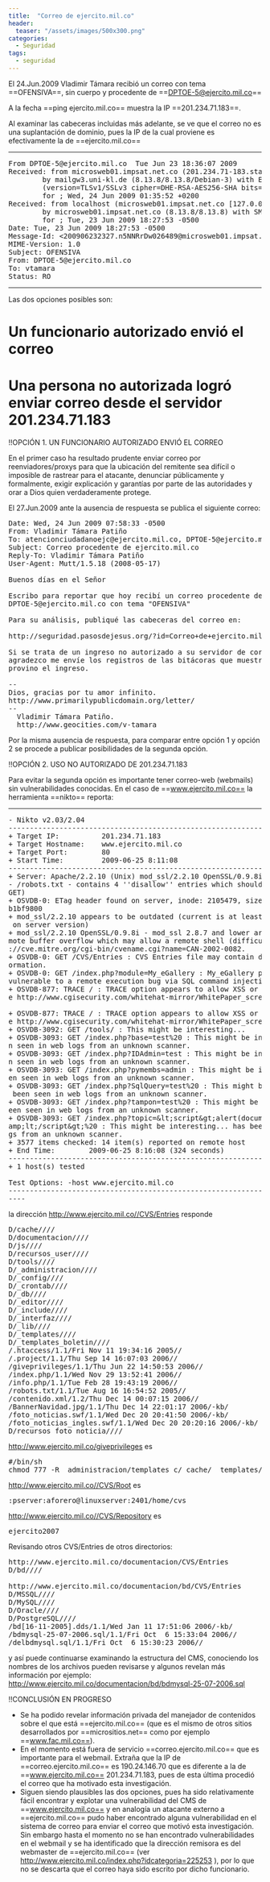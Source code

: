 ```yaml
---
title:  "Correo de ejercito.mil.co"
header:
  teaser: "/assets/images/500x300.png"
categories: 
  - Seguridad
tags:
  - seguridad
---
```



El 24.Jun.2009 Vladimir Támara recibió un correo con tema ==OFENSIVA==, sin cuerpo y procedente de ==DPTOE-5@ejercito.mil.co==

A la fecha ==ping ejercito.mil.co== muestra la IP ==201.234.71.183==.

Al examinar las cabeceras incluidas más adelante, se ve que el correo no es una suplantación de dominio, pues la IP de la cual proviene es efectivamente la de ==ejercito.mil.co==

----
<pre>
From DPTOE-5@ejercito.mil.co  Tue Jun 23 18:36:07 2009
Received: from microsweb01.impsat.net.co (201.234.71-183.static.impsat.com.co [201.234.71.183] (may be forged))
        by mailgw3.uni-kl.de (8.13.8/8.13.8/Debian-3) with ESMTP id n5NNZga4002735
        (version=TLSv1/SSLv3 cipher=DHE-RSA-AES256-SHA bits=256 verify=NOT)
        for <vtamara@informatik.uni-kl.de>; Wed, 24 Jun 2009 01:35:52 +0200
Received: from localhost (microsweb01.impsat.net.co [127.0.0.1])
        by microsweb01.impsat.net.co (8.13.8/8.13.8) with SMTP id n5NNRrDw026489
        for <vtamara@informatik.uni-kl.de>; Tue, 23 Jun 2009 18:27:53 -0500
Date: Tue, 23 Jun 2009 18:27:53 -0500
Message-Id: <200906232327.n5NNRrDw026489@microsweb01.impsat.net.co>
MIME-Version: 1.0
Subject: OFENSIVA
From: DPTOE-5@ejercito.mil.co
To: vtamara <vtamara@informatik.uni-kl.de>
Status: RO
</pre>
----

Las dos opciones posibles son:
# Un funcionario autorizado envió el correo
# Una persona no autorizada logró enviar correo desde el servidor 201.234.71.183

!!OPCIÓN 1. UN FUNCIONARIO AUTORIZADO ENVIÓ EL CORREO

En el primer caso ha resultado prudente enviar correo por reenviadores/proxys para que la ubicación del remitente sea difícil o imposible de rastrear para el atacante, denunciar públicamente y formalmente, exigir explicación y garantías por parte de las autoridades y orar a Dios quien verdaderamente protege.

El 27.Jun.2009 ante la ausencia de respuesta se publica el siguiente correo:

<pre>
Date: Wed, 24 Jun 2009 07:58:33 -0500                                           
From: Vladimir Támara Patiño <vtamara@pasosdejesus.org>                         
To: atencionciudadanoejc@ejercito.mil.co, DPTOE-5@ejercito.mil.co               
Subject: Correo procedente de ejercito.mil.co                                   
Reply-To: Vladimir Támara Patiño <vtamara@pasosdejesus.org>                     
User-Agent: Mutt/1.5.18 (2008-05-17)                                            

Buenos días en el Señor

Escribo para reportar que hoy recibí un correo procedente de
DPTOE-5@ejercito.mil.co con tema "OFENSIVA"

Para su análisis, publiqué las cabeceras del correo en:

http://seguridad.pasosdejesus.org/?id=Correo+de+ejercito.mil.co

Si se trata de un ingreso no autorizado a su servidor de correo,
agradezco me envíe los registros de las bitácoras que muestren de donde
provino el ingreso.

--                                                                              
Dios, gracias por tu amor infinito.                                             
http://www.primarilypublicdomain.org/letter/                                    
--                                                                              
  Vladimir Támara Patiño.                                                       
  http://www.geocities.com/v-tamara                                             
</pre>

Por la misma ausencia de respuesta, para comparar entre opción 1 y opción 2 se procede a publicar posibilidades de la segunda opción.

!!OPCIÓN 2. USO NO AUTORIZADO DE 201.234.71.183

Para evitar la segunda opción es importante tener correo-web (webmails) sin vulnerabilidades conocidas.  En el caso de ==www.ejercito.mil.co== la herramienta ==nikto== reporta:

----
<pre>
- Nikto v2.03/2.04
---------------------------------------------------------------------------
+ Target IP:          201.234.71.183
+ Target Hostname:    www.ejercito.mil.co
+ Target Port:        80
+ Start Time:         2009-06-25 8:11:08
---------------------------------------------------------------------------
+ Server: Apache/2.2.10 (Unix) mod_ssl/2.2.10 OpenSSL/0.9.8i
- /robots.txt - contains 4 ''disallow'' entries which should be manually viewed. (
GET)
+ OSVDB-0: ETag header found on server, inode: 2105479, size: 92, mtime: 0x460a0
b1bf9800
+ mod_ssl/2.2.10 appears to be outdated (current is at least 2.8.31) (may depend
 on server version)
+ mod_ssl/2.2.10 OpenSSL/0.9.8i - mod_ssl 2.8.7 and lower are vulnerable to a re
mote buffer overflow which may allow a remote shell (difficult to exploit). http
://cve.mitre.org/cgi-bin/cvename.cgi?name=CAN-2002-0082.
+ OSVDB-0: GET /CVS/Entries : CVS Entries file may contain directory listing inf
ormation.
+ OSVDB-0: GET /index.php?module=My_eGallery : My_eGallery prior to 3.1.1.g are 
vulnerable to a remote execution bug via SQL command injection.
+ OSVDB-877: TRACE / : TRACE option appears to allow XSS or credential theft. Se
e http://www.cgisecurity.com/whitehat-mirror/WhitePaper_screen.pdf for details

+ OSVDB-877: TRACE / : TRACE option appears to allow XSS or credential theft. Se
e http://www.cgisecurity.com/whitehat-mirror/WhitePaper_screen.pdf for details
+ OSVDB-3092: GET /tools/ : This might be interesting...
+ OSVDB-3093: GET /index.php?base=test%20 : This might be interesting... has bee
n seen in web logs from an unknown scanner.
+ OSVDB-3093: GET /index.php?IDAdmin=test : This might be interesting... has bee
n seen in web logs from an unknown scanner.
+ OSVDB-3093: GET /index.php?pymembs=admin : This might be interesting... has be
en seen in web logs from an unknown scanner.
+ OSVDB-3093: GET /index.php?SqlQuery=test%20 : This might be interesting... has
 been seen in web logs from an unknown scanner.
+ OSVDB-3093: GET /index.php?tampon=test%20 : This might be interesting... has b
een seen in web logs from an unknown scanner.
+ OSVDB-3093: GET /index.php?topic=&amp;lt;script&amp;gt;alert(document.cookie)&
amp;lt;/script&amp;gt;%20 : This might be interesting... has been seen in web lo
gs from an unknown scanner.
+ 3577 items checked: 14 item(s) reported on remote host
+ End Time:        2009-06-25 8:16:08 (324 seconds)
---------------------------------------------------------------------------
+ 1 host(s) tested

Test Options: -host www.ejercito.mil.co
---------------------------------------------------------------------------
----
</pre>

la dirección http://www.ejercito.mil.co//CVS/Entries responde 

<pre>
D/cache////
D/documentacion////
D/js////
D/recursos_user////
D/tools////
D/_administracion////
D/_config////
D/_crontab////
D/_db////
D/_editor////
D/_include////
D/_interfaz////
D/_lib////
D/_templates////
D/_templates_boletin////
/.htaccess/1.1/Fri Nov 11 19:34:16 2005//
/.project/1.1/Thu Sep 14 16:07:03 2006//
/giveprivileges/1.1/Thu Jun 22 14:50:53 2006//
/index.php/1.1/Wed Nov 29 13:52:41 2006//
/info.php/1.1/Tue Feb 28 19:43:19 2006//
/robots.txt/1.1/Tue Aug 16 16:54:52 2005//
/contenido.xml/1.2/Thu Dec 14 00:07:15 2006//
/BannerNavidad.jpg/1.1/Thu Dec 14 22:01:17 2006/-kb/
/foto_noticias.swf/1.1/Wed Dec 20 20:41:50 2006/-kb/
/foto_noticias_ingles.swf/1.1/Wed Dec 20 20:20:16 2006/-kb/
D/recursos_foto_noticia////
</pre>

http://www.ejercito.mil.co/giveprivileges es

<pre>
#/bin/sh
chmod 777 -R _administracion/templates_c/ cache/ _templates/Default/templates_c/
</pre>

http://www.ejercito.mil.co//CVS/Root es

<pre>
:pserver:aforero@linuxserver:2401/home/cvs
</pre>

http://www.ejercito.mil.co//CVS/Repository es

<pre>
ejercito2007
</pre>


Revisando otros CVS/Entries de otros directorios:

<pre>
http://www.ejercito.mil.co/documentacion/CVS/Entries
D/bd////

http://www.ejercito.mil.co/documentacion/bd/CVS/Entries
D/MSSQL////
D/MySQL////
D/Oracle////
D/PostgreSQL////
/bd[16-11-2005].dds/1.1/Wed Jan 11 17:51:06 2006/-kb/
/bdmysql-25-07-2006.sql/1.1/Fri Oct  6 15:33:04 2006//
/delbdmysql.sql/1.1/Fri Oct  6 15:30:23 2006//
</pre>

y así puede continuarse examinando la estructura del CMS, conociendo los nombres de los archivos pueden revisarse y algunos revelan más información por ejemplo:
http://www.ejercito.mil.co/documentacion/bd/bdmysql-25-07-2006.sql


!!CONCLUSIÓN EN PROGRESO

* Se ha podido revelar información privada del manejador de contenidos sobre el que está ==ejercito.mil.co== (que es el mismo de otros sitios desarrollados por ==micrositios.net== como por ejemplo ==www.fac.mil.co==).
* En el momento está fuera de servicio ==correo.ejercito.mil.co== que es importante para el webmail.  Extraña que la IP de ==correo.ejercito.mil.co== es 190.24.146.70 que es diferente a la de ==www.ejercito.mil.co== 201.234.71.183, pues de esta última procedió el correo que ha motivado esta investigación.
* Siguen siendo plausibles las dos opciones, pues ha sido relativamente fácil encontrar y explotar una vulnerabilidad del CMS de ==www.ejercito.mil.co== y en analogía un atacante externo a ==ejercito.mil.co== pudo haber encontrado alguna vulnerabilidad en el sistema de correo para enviar el correo que motivó esta investigación. Sin embargo hasta el momento no se han encontrado vulnerabilidades en el webmail y se ha identificado que la dirección remisora es del webmaster de ==ejercito.mil.co== (ver http://www.ejercito.mil.co/index.php?idcategoria=225253 ), por lo que no se descarta que el correo haya sido escrito por dicho funcionario.


